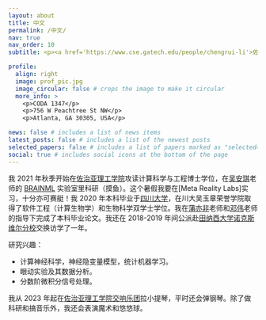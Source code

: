 ```yaml
---
layout: about
title: 中文
permalink: /中文/
nav: true
nav_order: 10
subtitle: <p><a href='https://www.cse.gatech.edu/people/chengrui-li'>佐治亚理工学院计算科学与工程</a>博士</p><p>邮箱：<a href="mailto:cnlichengrui@gatech.edu">cnlichengrui@gatech.edu</a></p>

profile:
  align: right
  image: prof_pic.jpg
  image_circular: false # crops the image to make it circular
  more_info: >
    <p>CODA 1347</p>
    <p>756 W Peachtree St NW</p>
    <p>Atlanta, GA 30305, USA</p>

news: false # includes a list of news items
latest_posts: false # includes a list of the newest posts
selected_papers: false # includes a list of papers marked as "selected={true}"
social: true # includes social icons at the bottom of the page
---
```


我 2021 年秋季开始在[佐治亚理工学院](https://cse.gatech.edu/)攻读计算科学与工程博士学位，在[吴安琪](https://sites.google.com/site/anqiwuresearch/home)老师的 [BRAINML](https://sites.google.com/view/brainml/home) 实验室里科研（摸鱼）。这个暑假我要在[Meta Reality Labs]实习，十分亦可赛艇！我 2020 年本科毕业于[四川大学](https://en.scu.edu.cn/)，在川大吴玉章荣誉学院取得了软件工程（计算生物学）和生物科学双学士学位。我在[蒲亦非](https://cs.scu.edu.cn/info/1288/13622.htm)老师和[邓伟](https://www.hz7hospital.com/bssds/show/id/78.html)老师的指导下完成了本科毕业论文。我还在 2018-2019 年间公派赴[田纳西大学诺克斯维尔分校](https://www.utk.edu)交换访学了一年。

研究兴趣：
* 计算神经科学，神经隐变量模型，统计机器学习。
* 眼动实验及其数据分析。
* 分数阶微积分信号处理。

我从 2023 年起在[佐治亚理工学院交响乐团](https://music.gatech.edu/orchestras)拉小提琴，平时还会弹钢琴。除了做科研和搞音乐外，我还会表演魔术和悠悠球。
